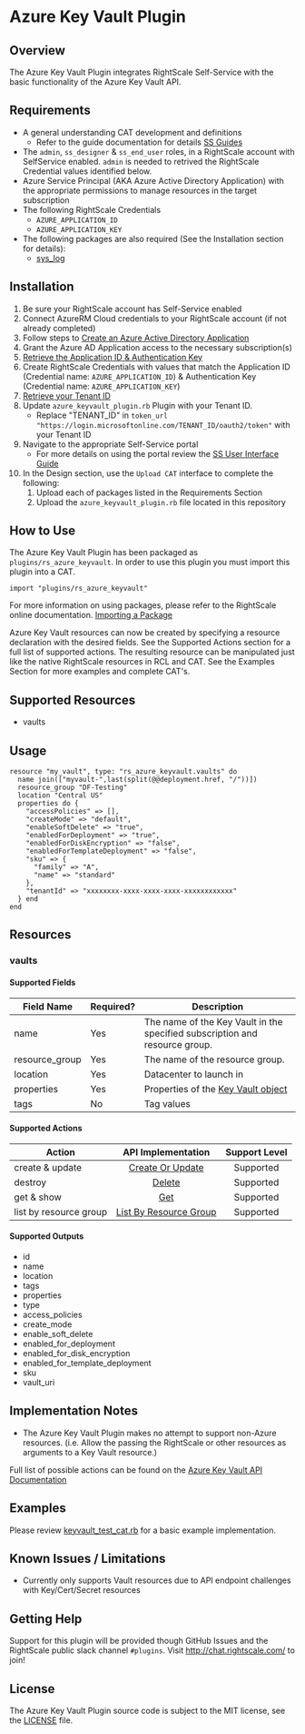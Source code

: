 # Azure Key Vault Plugin

## Overview

The Azure Key Vault Plugin integrates RightScale Self-Service with the basic functionality of the Azure Key Vault API.

## Requirements

- A general understanding CAT development and definitions
  - Refer to the guide documentation for details [SS Guides](http://docs.rightscale.com/ss/guides/)
- The `admin`, `ss_designer` & `ss_end_user` roles, in a RightScale account with SelfService enabled.  `admin` is needed to retrived the RightScale Credential values identified below.
- Azure Service Principal (AKA Azure Active Directory Application) with the appropriate permissions to manage resources in the target subscription
- The following RightScale Credentials
  - `AZURE_APPLICATION_ID`
  - `AZURE_APPLICATION_KEY`
- The following packages are also required (See the Installation section for details):
  - [sys_log](../../libraries/sys_log.rb)

## Installation

1. Be sure your RightScale account has Self-Service enabled
1. Connect AzureRM Cloud credentials to your RightScale account (if not already completed)
1. Follow steps to [Create an Azure Active Directory Application](https://docs.microsoft.com/en-us/azure/azure-resource-manager/resource-group-create-service-principal-portal#create-an-azure-active-directory-application)
1. Grant the Azure AD Application access to the necessary subscription(s)
1. [Retrieve the Application ID & Authentication Key](https://docs.microsoft.com/en-us/azure/azure-resource-manager/resource-group-create-service-principal-portal#get-application-id-and-authentication-key)
1. Create RightScale Credentials with values that match the Application ID (Credential name: `AZURE_APPLICATION_ID`) & Authentication Key (Credential name: `AZURE_APPLICATION_KEY`)
1. [Retrieve your Tenant ID](https://docs.microsoft.com/en-us/azure/azure-resource-manager/resource-group-create-service-principal-portal#get-tenant-id)
1. Update `azure_keyvault_plugin.rb` Plugin with your Tenant ID. 
   - Replace "TENANT_ID" in `token_url "https://login.microsoftonline.com/TENANT_ID/oauth2/token"` with your Tenant ID
1. Navigate to the appropriate Self-Service portal
   - For more details on using the portal review the [SS User Interface Guide](http://docs.rightscale.com/ss/guides/ss_user_interface_guide.html)
1. In the Design section, use the `Upload CAT` interface to complete the following:
   1. Upload each of packages listed in the Requirements Section
   1. Upload the `azure_keyvault_plugin.rb` file located in this repository
 
## How to Use

The Azure Key Vault Plugin has been packaged as `plugins/rs_azure_keyvault`. In order to use this plugin you must import this plugin into a CAT.

```
import "plugins/rs_azure_keyvault"
```

For more information on using packages, please refer to the RightScale online documentation. [Importing a Package](http://docs.rightscale.com/ss/guides/ss_packaging_cats.html#importing-a-package)

Azure Key Vault resources can now be created by specifying a resource declaration with the desired fields. See the Supported Actions section for a full list of supported actions.
The resulting resource can be manipulated just like the native RightScale resources in RCL and CAT. See the Examples Section for more examples and complete CAT's.

## Supported Resources

- vaults

## Usage

```
resource "my_vault", type: "rs_azure_keyvault.vaults" do
  name join(["myvault-",last(split(@@deployment.href, "/"))])
  resource_group "DF-Testing"
  location "Central US"
  properties do {
    "accessPolicies" => [],
    "createMode" => "default",
    "enableSoftDelete" => "true",
    "enabledForDeployment" => "true",
    "enabledForDiskEncryption" => "false",
    "enabledForTemplateDeployment" => "false",
    "sku" => {
      "family" => "A",
      "name" => "standard"
    },
    "tenantId" => "xxxxxxxx-xxxx-xxxx-xxxx-xxxxxxxxxxxx"
  } end 
end 
```

## Resources

### vaults 

#### Supported Fields

| Field Name | Required? | Description |
|------------|-----------|-------------|
|name|Yes|The name of the Key Vault in the specified subscription and resource group.|
|resource_group|Yes|The name of the resource group.|
|location|Yes|Datacenter to launch in|
|properties|Yes| Properties of the [Key Vault object](https://docs.microsoft.com/en-us/rest/api/keyvault/Vaults/CreateOrUpdate#definitions_vaultproperties)|
|tags|No|Tag values|

#### Supported Actions

| Action | API Implementation | Support Level |
|--------------|:----:|:-------------:|
| create & update | [Create Or Update](https://docs.microsoft.com/en-us/rest/api/keyvault/vaults/createorupdate) | Supported |
| destroy | [Delete](https://docs.microsoft.com/en-us/rest/api/keyvault/vaults/delete) | Supported |
| get & show | [Get](https://docs.microsoft.com/en-us/rest/api/keyvault/vaults/get)| Supported |
| list by resource group | [List By Resource Group](https://docs.microsoft.com/en-us/rest/api/keyvault/keyvaultpreview/vaults/listbyresourcegroup) | Supported |

#### Supported Outputs

- id
- name
- location
- tags
- properties
- type
- access_policies
- create_mode
- enable_soft_delete
- enabled_for_deployment
- enabled_for_disk_encryption
- enabled_for_template_deployment
- sku
- vault_uri

## Implementation Notes

- The Azure Key Vault Plugin makes no attempt to support non-Azure resources. (i.e. Allow the passing the RightScale or other resources as arguments to a Key Vault resource.) 

 
Full list of possible actions can be found on the [Azure Key Vault API Documentation](https://docs.microsoft.com/en-us/rest/api/keyvault/)

## Examples

Please review [keyvault_test_cat.rb](./keyvault_test_cat.rb) for a basic example implementation.
	
## Known Issues / Limitations

- Currently only supports Vault resources due to API endpoint challenges with Key/Cert/Secret resources

## Getting Help

Support for this plugin will be provided though GitHub Issues and the RightScale public slack channel `#plugins`.
Visit <http://chat.rightscale.com/> to join!

## License

The Azure Key Vault Plugin source code is subject to the MIT license, see the [LICENSE](../../LICENSE) file.
